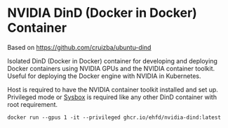 # NVIDIA DinD (Docker in Docker) Container

Based on https://github.com/cruizba/ubuntu-dind

Isolated DinD (Docker in Docker) container for developing and deploying Docker containers using NVIDIA GPUs and the NVIDIA container toolkit. Useful for deploying the Docker engine with NVIDIA in Kubernetes.

Host is required to have the NVIDIA container toolkit installed and set up. Privileged mode or [Sysbox](https://github.com/nestybox/sysbox) is required like any other DinD container with root requirement.

```
docker run --gpus 1 -it --privileged ghcr.io/ehfd/nvidia-dind:latest
```
